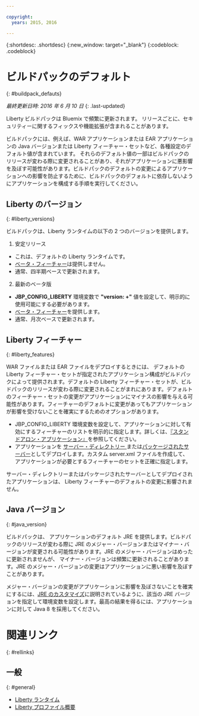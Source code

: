 ```yaml
---

copyright:
  years: 2015, 2016

---
```


{:shortdesc: .shortdesc}
{:new_window: target="_blank"}
{:codeblock: .codeblock}

# ビルドパックのデフォルト
{: #buildpack_defauts}

*最終更新日時: 2016 年 6 月 10 日*
{: .last-updated}

Liberty ビルドパックは Bluemix で頻繁に更新されます。
リリースごとに、セキュリティーに関するフィックスや機能拡張が含まれることがあります。

ビルドパックには、例えば、WAR アプリケーションまたは EAR アプリケーションの Java バージョンまたは Liberty フィーチャー・セットなど、各種設定のデフォルト値が含まれています。
それらのデフォルト値の一部はビルドパックのリリースが変わる際に変更されることがあり、それがアプリケーションに悪影響を及ぼす可能性があります。ビルドパックのデフォルトの変更によるアプリケーションへの影響を防止するために、ビルドパックのデフォルトに依存しないようにアプリケーションを構成する手順を実行してください。

## Liberty のバージョン
{: #liberty_versions}

ビルドパックは、Liberty ランタイムの以下の 2 つのバージョンを提供します。
1. 安定リリース
  * これは、デフォルトの Liberty ランタイムです。
  * [ベータ・フィーチャー](usingBetaFeatures.html)は提供しません。
  * 通常、四半期ベースで更新されます。

2. 最新のベータ版
  * **JBP_CONFIG_LIBERTY** 環境変数で **"version: +"** 値を設定して、明示的に使用可能にする必要があります。
  * [ベータ・フィーチャー](usingBetaFeatures.html)を提供します。
  * 通常、月次ベースで更新されます。

## Liberty フィーチャー
{: #liberty_features}

WAR ファイルまたは EAR ファイルをデプロイするときには、
デフォルトの Liberty フィーチャー・セットが指定されたアプリケーション構成がビルドパックによって提供されます。デフォルトの Liberty フィーチャー・セットが、ビルドパックのリリースが変わる際に変更されることがまれにあります。デフォルトのフィーチャー・セットの変更がアプリケーションにマイナスの影響を与える可能性があります。フィーチャーのデフォルトに変更があってもアプリケーションが影響を受けないことを確実にするためのオプションがあります。

* JBP_CONFIG_LIBERTY 環境変数を設定して、アプリケーションに対して有効にするフィーチャーのリストを明示的に指定します。詳しくは、[『スタンドアロン・アプリケーション』](optionsForPushing.html#stand_alone_apps)を参照してください。
* アプリケーションを [サーバー・ディレクトリー
](optionsForPushing.html#server_directory)または[パッケージされたサーバー](optionsForPushing.html#packaged_server)としてデプロイします。カスタム server.xml ファイルを作成して、
アプリケーションが必要とするフィーチャーのセットを正確に指定します。

サーバー・ディレクトリーまたはパッケージされたサーバーとしてデプロイされたアプリケーションは、
Liberty フィーチャーのデフォルトの変更に影響されません。

## Java バージョン
{: #java_version}

ビルドパックは、
アプリケーションのデフォルト JRE を提供します。ビルドパックのリリースが変わる際に JRE のメジャー・バージョンまたはマイナー・バージョンが変更される可能性があります。JRE のメジャー・バージョンはめったに更新されませんが、
マイナー・バージョンは頻繁に更新されることがあります。JRE のメジャー・バージョンの変更はアプリケーションに悪い影響を及ぼすことがあります。

メジャー・バージョンの変更がアプリケーションに影響を及ぼさないことを確実にするには、[JRE のカスタマイズ](customizingJRE.html)に説明されているように、該当の JRE バージョンを指定して環境変数を設定します。最高の結果を得るには、アプリケーションに対して Java 8 を採用してください。


# 関連リンク
{: #rellinks}
## 一般
{: #general}
* [Liberty ランタイム](index.html)
* [Liberty プロファイル概要](http://www-01.ibm.com/support/knowledgecenter/SSAW57_8.5.5/com.ibm.websphere.wlp.nd.doc/ae/cwlp_about.html)
